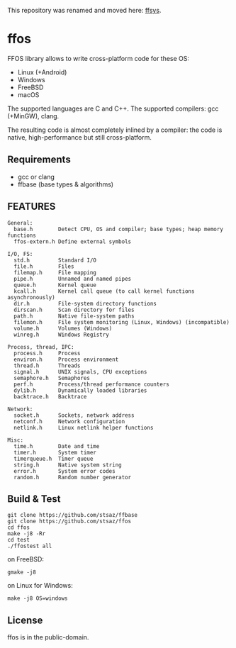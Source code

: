 This repository was renamed and moved here: [ffsys](https://github.com/stsaz/ffsys).

# ffos

FFOS library allows to write cross-platform code for these OS:
* Linux (+Android)
* Windows
* FreeBSD
* macOS

The supported languages are C and C++.
The supported compilers: gcc (+MinGW), clang.

The resulting code is almost completely inlined by a compiler: the code is native, high-performance but still cross-platform.


## Requirements

* gcc or clang
* ffbase (base types & algorithms)


## FEATURES

```
General:
  base.h        Detect CPU, OS and compiler; base types; heap memory functions
  ffos-extern.h Define external symbols

I/O, FS:
  std.h         Standard I/O
  file.h        Files
  filemap.h     File mapping
  pipe.h        Unnamed and named pipes
  queue.h       Kernel queue
  kcall.h       Kernel call queue (to call kernel functions asynchronously)
  dir.h         File-system directory functions
  dirscan.h     Scan directory for files
  path.h        Native file-system paths
  filemon.h     File system monitoring (Linux, Windows) (incompatible)
  volume.h      Volumes (Windows)
  winreg.h      Windows Registry

Process, thread, IPC:
  process.h     Process
  environ.h     Process environment
  thread.h      Threads
  signal.h      UNIX signals, CPU exceptions
  semaphore.h   Semaphores
  perf.h        Process/thread performance counters
  dylib.h       Dynamically loaded libraries
  backtrace.h   Backtrace

Network:
  socket.h      Sockets, network address
  netconf.h     Network configuration
  netlink.h     Linux netlink helper functions

Misc:
  time.h        Date and time
  timer.h       System timer
  timerqueue.h  Timer queue
  string.h      Native system string
  error.h       System error codes
  random.h      Random number generator
```

## Build & Test

	git clone https://github.com/stsaz/ffbase
	git clone https://github.com/stsaz/ffos
	cd ffos
	make -j8 -Rr
	cd test
	./ffostest all

on FreeBSD:

	gmake -j8

on Linux for Windows:

	make -j8 OS=windows


## License

ffos is in the public-domain.
